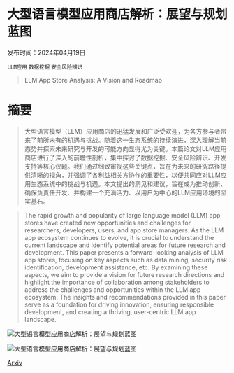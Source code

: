 # 大型语言模型应用商店解析：展望与规划蓝图

发布时间：2024年04月19日

`LLM应用` `数据挖掘` `安全风险辨识`

> LLM App Store Analysis: A Vision and Roadmap

# 摘要

> 大型语言模型（LLM）应用商店的迅猛发展和广泛受欢迎，为各方参与者带来了前所未有的机遇与挑战。随着这一生态系统的持续演进，深入理解当前态势并探索未来研究与开发的可能方向显得尤为关键。本篇论文对LLM应用商店进行了深入的前瞻性剖析，集中探讨了数据挖掘、安全风险辨识、开发支持等核心议题。我们通过细致审视这些关键点，旨在为未来的研究路径提供清晰的视角，并强调了各利益相关方协作的重要性，以便共同应对LLM应用生态系统中的挑战与机遇。本文提出的洞见和建议，旨在成为推动创新、确保负责任开发、并构建一个充满活力、以用户为中心的LLM应用环境的坚实基石。

> The rapid growth and popularity of large language model (LLM) app stores have created new opportunities and challenges for researchers, developers, users, and app store managers. As the LLM app ecosystem continues to evolve, it is crucial to understand the current landscape and identify potential areas for future research and development. This paper presents a forward-looking analysis of LLM app stores, focusing on key aspects such as data mining, security risk identification, development assistance, etc. By examining these aspects, we aim to provide a vision for future research directions and highlight the importance of collaboration among stakeholders to address the challenges and opportunities within the LLM app ecosystem. The insights and recommendations provided in this paper serve as a foundation for driving innovation, ensuring responsible development, and creating a thriving, user-centric LLM app landscape.

![大型语言模型应用商店解析：展望与规划蓝图](../../../paper_images/2404.12737/x1.png)

![大型语言模型应用商店解析：展望与规划蓝图](../../../paper_images/2404.12737/x2.png)

[Arxiv](https://arxiv.org/abs/2404.12737)